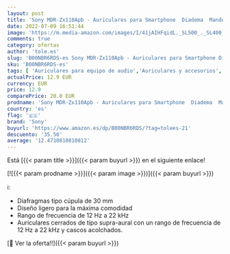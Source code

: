 ```yaml
---
layout: post
title: 'Sony MDR-Zx110Apb - Auriculares para Smartphone  Diadema  Mando de Control  Micrófono  1000 Mw  Android y Iphone   Negro  20 X 15 X 3 5 cm'
date: 2022-07-09 16:51:44
image: 'https://m.media-amazon.com/images/I/41jAIHFqidL._SL500_._SL400_.jpg'
comments: true
category: ofertas
author: 'tole.es'
slug: 'B00NBR6RDS-es Sony MDR-Zx110Apb - Auriculares para Smartphone Diadema...'
sku: 'B00NBR6RDS-es'
tags: [ 'Auriculares para equipo de audio','Auriculares y accesorios','Electrónica','iphone','sony','🇪🇸', ]
actualPrice: 12.9 EUR
currency: EUR
price: 12.9
comparePrice: 20.0 EUR
prodname: 'Sony MDR-Zx110Apb - Auriculares para Smartphone  Diadema  Mando de Control  Micrófono  1000 Mw  Android y Iphone   Negro  20 X 15 X 3 5 cm'
country: 'es'
flag: '🇪🇸'
brand: 'Sony'
buyurl: 'https://www.amazon.es/dp/B00NBR6RDS/?tag=tolees-21'
descuento: '35.50'
average: '12.4710810810812'
---
```


Está [{{< param title >}}]({{< param buyurl >}}) en el siguiente enlace!

[![{{< param prodname >}}]({{< param image >}})]({{< param buyurl >}})

ℹ️:

- Diafragmas tipo cúpula de 30 mm
- Diseño ligero para la máxima comodidad
- Rango de frecuencia de 12 Hz a 22 kHz
- Auriculares cerrados de tipo supra-aural con un rango de frecuencia de 12 Hz a 22 kHz y cascos acolchados.

[🛒 Ver la oferta!!]({{< param buyurl >}})
